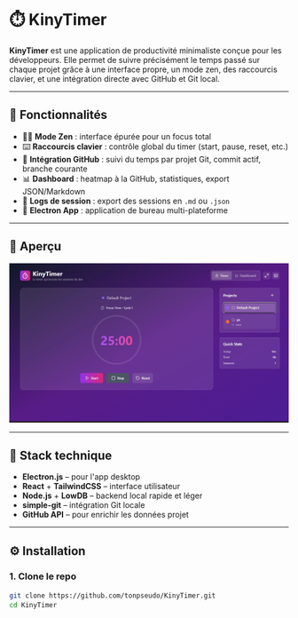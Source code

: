 # ⏱️ KinyTimer

**KinyTimer** est une application de productivité minimaliste conçue pour les développeurs. Elle permet de suivre précisément le temps passé sur chaque projet grâce à une interface propre, un mode zen, des raccourcis clavier, et une intégration directe avec GitHub et Git local.

---

## 🚀 Fonctionnalités

- 🧘‍♂️ **Mode Zen** : interface épurée pour un focus total
- ⌨️ **Raccourcis clavier** : contrôle global du timer (start, pause, reset, etc.)
- 🐙 **Intégration GitHub** : suivi du temps par projet Git, commit actif, branche courante
- 📊 **Dashboard** : heatmap à la GitHub, statistiques, export JSON/Markdown
- 📝 **Logs de session** : export des sessions en `.md` ou `.json`
- 🔌 **Electron App** : application de bureau multi-plateforme

---

## 📸 Aperçu

![KinyTimer UI](./screenshot.jpg) 

---

## 🧪 Stack technique

- **Electron.js** – pour l'app desktop
- **React** + **TailwindCSS** – interface utilisateur
- **Node.js** + **LowDB** – backend local rapide et léger
- **simple-git** – intégration Git locale
- **GitHub API** – pour enrichir les données projet

---

## ⚙️ Installation

### 1. Clone le repo

```bash
git clone https://github.com/tonpseudo/KinyTimer.git
cd KinyTimer
